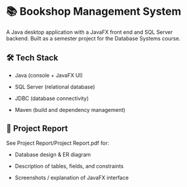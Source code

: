 # 📚 Bookshop Management System
A Java desktop application with a JavaFX front end and SQL Server backend.
Built as a semester project for the Database Systems course.

## 🛠 Tech Stack
- Java (console + JavaFX UI)

- SQL Server (relational database)

- JDBC (database connectivity)

- Maven (build and dependency management)

## 📄 Project Report
See Project Report/Project Report.pdf for:

- Database design & ER diagram

- Description of tables, fields, and constraints

- Screenshots / explanation of JavaFX interface

